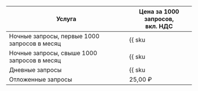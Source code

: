 | Услуга  | Цена за 1000 запросов,<br/>вкл. НДС |
|---------|-------------------------------------|
| Ночные запросы, первые 1000 запросов в месяц | {{ sku|RUB|searchapi.requests.night.v1|string }} |
| Ночные запросы, свыше 1000 запросов в месяц  | {{ sku|RUB|searchapi.requests.night.v1|pricingRate.1|string }} |
| Дневные запросы | {{ sku|RUB|searchapi.requests.day.v1|string }} |
| Отложенные запросы | 25,00 ₽ | 